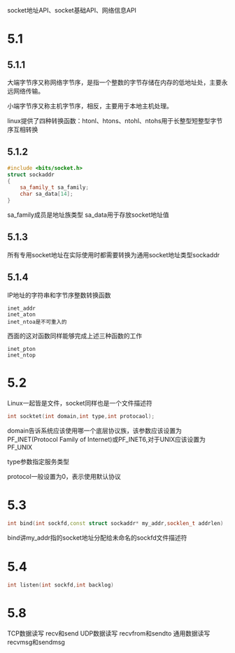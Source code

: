 
socket地址API、socket基础API、网络信息API
# 5.1

## 5.1.1
大端字节序又称网络字节序，是指一个整数的字节存储在内存的低地址处，主要永远网络传输。

小端字节序又称主机字节序，相反，主要用于本地主机处理。

linux提供了四种转换函数：htonl、htons、ntohl、ntohs用于长整型短整型字节序互相转换
## 5.1.2

```c++
#include <bits/socket.h>
struct sockaddr
{
    sa_family_t sa_family;
    char sa_data[14];
}
```
sa_family成员是地址族类型
sa_data用于存放socket地址值

## 5.1.3
所有专用socket地址在实际使用时都需要转换为通用socket地址类型sockaddr

## 5.1.4
IP地址的字符串和字节序整数转换函数
```
inet_addr
inet_aton
inet_ntoa是不可重入的
```
西面的这对函数同样能够完成上述三种函数的工作
```
inet_pton
inet_ntop
```

# 5.2

Linux一起皆是文件，socket同样也是一个文件描述符

```C++
int socktet(int domain,int type,int protocaol);
```

domain告诉系统应该使用哪一个底层协议族，该参数应该设置为PF_INET(Protocol Family of Internet)或PF_INET6,对于UNIX应该设置为PF_UNIX

type参数指定服务类型

protocol一般设置为0，表示使用默认协议

# 5.3

```C++
int bind(int sockfd,const struct sockaddr* my_addr,socklen_t addrlen)
```
bind讲my_addr指的socket地址分配给未命名的sockfd文件描述符

# 5.4

```C++
int listen(int sockfd,int backlog)
```

# 5.8
TCP数据读写 recv和send
UDP数据读写 recvfrom和sendto
通用数据读写 recvmsg和sendmsg
